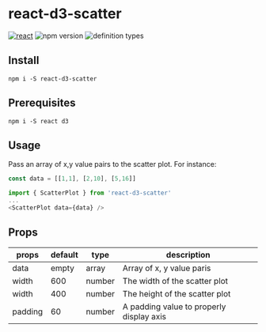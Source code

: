 # react-d3-scatter

[![react](https://img.shields.io/badge/built%20with-react-61dafb.svg)](https://reactjs.org/)
![npm version](https://img.shields.io/npm/v/react-d3-scatter.svg?style=flat) ![definition types](https://img.shields.io/npm/types/react-d3-scatter.svg)

## Install

`npm i -S react-d3-scatter`

## Prerequisites

`npm i -S react d3`

## Usage

Pass an array of x,y value pairs to the scatter plot. For instance:

```javascript
const data = [[1,1], [2,10], [5,16]]
```


```javascript
import { ScatterPlot } from 'react-d3-scatter'
...
<ScatterPlot data={data} />
```

## Props

| props | default | type | description |
| - | - | - | - |
| data | empty | array | Array of x, y value paris |
| width | 600 | number | The width of the scatter plot |
| width | 400 | number | The height of the scatter plot |
| padding | 60 | number | A padding value to properly display axis |
